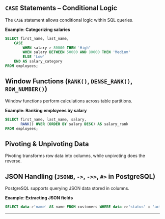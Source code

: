 
## **`CASE` Statements – Conditional Logic**
The `CASE` statement allows conditional logic within SQL queries.

**Example: Categorizing salaries**
```sql
SELECT first_name, last_name,
    CASE
        WHEN salary > 80000 THEN 'High'
        WHEN salary BETWEEN 50000 AND 80000 THEN 'Medium'
        ELSE 'Low'
    END AS salary_category
FROM employees;
```

## **Window Functions (`RANK()`, `DENSE_RANK()`, `ROW_NUMBER()`)**
Window functions perform calculations across table partitions.

**Example: Ranking employees by salary**
```sql
SELECT first_name, last_name, salary,
       RANK() OVER (ORDER BY salary DESC) AS salary_rank
FROM employees;
```

## **Pivoting & Unpivoting Data**
Pivoting transforms row data into columns, while unpivoting does the reverse.

## **JSON Handling (`JSONB`, `->`, `->>`, `#>` in PostgreSQL)**
PostgreSQL supports querying JSON data stored in columns.

**Example: Extracting JSON fields**
```sql
SELECT data->'name' AS name FROM customers WHERE data->>'status' = 'active';
```

---